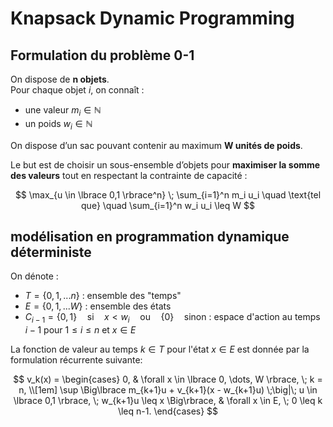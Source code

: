 # Knapsack Dynamic Programming

## Formulation du problème 0-1

On dispose de **n objets**.  
Pour chaque objet *i*, on connaît :

- une valeur $m_i \in \mathbb{N}$
- un poids $w_i \in \mathbb{N}$

On dispose d’un sac pouvant contenir au maximum **W unités de poids**.  

Le but est de choisir un sous-ensemble d’objets pour **maximiser la somme des valeurs** tout en respectant la contrainte de capacité :

$$
\max_{u \in \lbrace 0,1 \rbrace^n} \; \sum_{i=1}^n m_i u_i 
\quad \text{tel que} \quad \sum_{i=1}^n w_i u_i \leq W
$$



## modélisation en programmation dynamique déterministe

On dénote :
- $T  = \lbrace 0,1,...n \rbrace$ : ensemble des "temps"
- $E = \lbrace 0, 1, ... W \rbrace$ : ensemble des états
- $C_{i-1} = \lbrace 0, 1 \rbrace \quad \text{si} \quad x < w_i \quad  \text{ou}  \quad \lbrace 0 \rbrace \quad \text{sinon}$ : espace d'action au temps $i-1$ pour $1 \leq i \leq n$ et $x \in E$


La fonction de valeur au temps $k \in T$ pour l'état $x \in E$ est donnée par la formulation récurrente suivante:


$$
v_k(x) =
\begin{cases}
  0, & \forall x \in \lbrace 0, \dots, W \rbrace, \; k = n, \\[1em]
  \sup \Big\lbrace m_{k+1}u + v_{k+1}(x - w_{k+1}u) \;\big|\; u \in \lbrace 0,1 \rbrace, \; w_{k+1}u \leq x \Big\rbrace, 
  & \forall x \in E, \; 0 \leq k \leq n-1.
\end{cases}
$$
